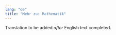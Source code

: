 ```yaml
---
lang: "de"
title: "Mehr zu: Mathematik"
---
```

Translation to be added _after_ English text completed.
